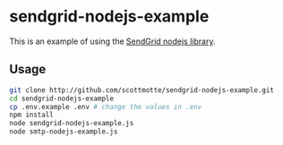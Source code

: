 # sendgrid-nodejs-example

This is an example of using the [SendGrid nodejs library](https://github.com/sendgrid/sendgrid-nodejs).

## Usage

```bash
git clone http://github.com/scottmotte/sendgrid-nodejs-example.git
cd sendgrid-nodejs-example
cp .env.example .env # change the values in .env
npm install
node sendgrid-nodejs-example.js
node smtp-nodejs-example.js
```
